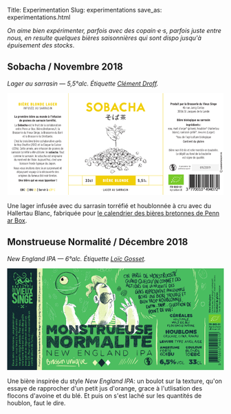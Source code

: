 Title: Experimentation
Slug: experimentations
save_as: experimentations.html

*On aime bien expérimenter, parfois avec des copain⋅e⋅s, parfois juste entre nous, en resulte quelques bières saisonnières qui sont dispo jusqu'à épuisement des stocks*.

## Sobacha / Novembre 2018
*Lager au sarrasin — 5,5°alc. Étiquette [Clément Droff](https://www.clementdroff.fr/).*

![Étiquette de la bière « Sobacha »](images/experimentations/sobacha.png)

Une lager infusée avec du sarrasin torréfié et houblonnée à cru avec du Hallertau Blanc, fabriquée pour [le calendrier des bières bretonnes de Penn ar Box](http://www.pennarbox.bzh/fr/produits-bretons/le-calendrier-de-l-avent-de-bieres-bretonnes-2018).


## Monstrueuse Normalité / Décembre 2018
*New England IPA — 6°alc. Étiquette [Loïc Gosset](http://loic-gosset.com/).*

![Étiquette de la bière « Monstrueuse Normalité »](images/experimentations/monstrueuse-normalite.png)

Une bière inspirée du style *New England IPA*: un boulot sur la texture, qu'on essaye de rapprocher d'un petit jus d'orange, grace à l'utlisation des flocons d'avoine et du blé. Et puis on s'est laché sur les quantités de houblon, faut le dire.
